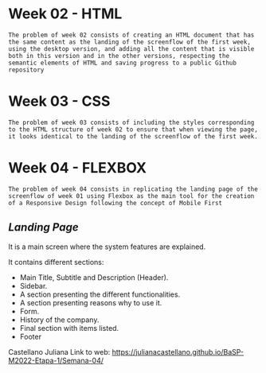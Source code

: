 # Week 02 - HTML
```
The problem of week 02 consists of creating an HTML document that has the same content as the landing of the screenflow of the first week, using the desktop version, and adding all the content that is visible both in this version and in the other versions, respecting the semantic elements of HTML and saving progress to a public Github repository
```
# Week 03 - CSS
```
The problem of week 03 consists of including the styles corresponding to the HTML structure of week 02 to ensure that when viewing the page, it looks identical to the landing of the screenflow of the first week.
```
# Week 04 - FLEXBOX
```
The problem of week 04 consists in replicating the landing page of the screenflow of week 01 using Flexbox as the main tool for the creation of a Responsive Design following the concept of Mobile First
```
## _Landing Page_
It is a main screen where the system features are explained.

It contains different sections:

- Main Title, Subtitle and Description (Header).
- Sidebar. 
- A section presenting the different functionalities.
- A section presenting reasons why to use it.
- Form.
- History of the company.
- Final section with items listed.
- Footer

Castellano Juliana 
Link to web: https://julianacastellano.github.io/BaSP-M2022-Etapa-1/Semana-04/
